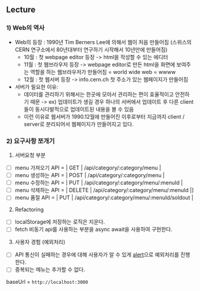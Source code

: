 <!-- ## 🎯 step3 요구사항 - 서버와의 통신을 통해 메뉴 관리하기
- [ ] 웹 서버를 띄워서 실제 서버에 데이터의 변경을 저장하는 형태로 리팩터링한다.

1. localStorage 삭제
- [ ] localStorage에 저장하는 로직은 지운다.

2. API 사용해서 data CRUD 구현
- [ ] menu 가져오기 API = | GET    | /api/category/:category/menu |
- [ ] menu 생성하는 API = | POST   | /api/category/:category/menu |
- [ ] menu 수정하는 API = | PUT   | /api/category/:category/menu/:menuId |
- [ ] menu 삭제하는 API = | DELETE | /api/category/:category/menu/:menuId |]
- [ ] menu 품절 API    = | PUT   | /api/category/:category/menu/:menuId/soldout |

3. async await 사용하여 구분
- [ ] fetch 비동기 api를 사용하는 부분을 async await을 사용하여 구현한다.

4. 예외처리
- [ ] API 통신이 실패하는 경우에 대해 사용자가 알 수 있게 [alert](https://developer.mozilla.org/ko/docs/Web/API/Window/alert)으로 예외처리를 진행한다.
- [ ] 중복되는 메뉴는 추가할 수 없다.

### baseUrl
`http://localhost:3000`
-->

## Lecture

### 1) Web의 역사

- Web의 등장 : 1990년 Tim Berners Lee에 의해서 웹이 처음 만들어짐 (스위스의 CERN 연구소에서 80년대부터 연구하기 시작해서 10년만에 만들어짐)
    - 10월 : 첫 webpage editor 등장 -> html을 작성할 수 있는 에디터
    - 11월 : 첫 웹브라우저 등장 -> webpage editor로 만든 html을 화면에 보여주는 역할을 하는 웹브라우저가 만들어짐 = world wide web = wwww
    - 12월 : 첫 웹서버 등장 -> info.cern.ch 첫 주소가 있는 웹페이지가 만들어짐
- 서버가 필요한 이유:
    - 데이터를 관리하기 위해서는 한곳에 모아서 관리하는 편이 효율적이고 안전하기 때문 
        -> ex) 업데이트가 생길 경우 하나의 서버에서 업데이트 후 다른 client들이 동시다발적으로 업데이트된 내용을 볼 수 있음
    - 이런 이유로 웹서버가 1990.12월에 만들어진 이후로부터 지금까지 client / server로 분리되어서 웹페이지가 만들어지고 있다. 

### 2) 요구사항 쪼개기

1. 서버요청 부분
- [ ] menu 가져오기 API = | GET    | /api/category/:category/menu |
- [ ] menu 생성하는 API = | POST   | /api/category/:category/menu |
- [ ] menu 수정하는 API = | PUT   | /api/category/:category/menu/:menuId |
- [ ] menu 삭제하는 API = | DELETE | /api/category/:category/menu/:menuId |]
- [ ] menu 품절 API    = | PUT   | /api/category/:category/menu/:menuId/soldout |

2. Refactoring
- [ ] localStorage에 저장하는 로직은 지운다.
- [ ] fetch 비동기 api를 사용하는 부분을 async await을 사용하여 구현한다.

3. 사용자 경험 (예외처리)
- [ ] API 통신이 실패하는 경우에 대해 사용자가 알 수 있게 [alert](https://developer.mozilla.org/ko/docs/Web/API/Window/alert)으로 예외처리를 진행한다.
- [ ] 중복되는 메뉴는 추가할 수 없다.

baseUrl = `http://localhost:3000`